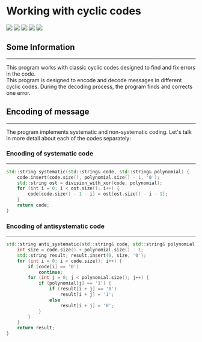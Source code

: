 # Working with cyclic codes
<div id="badges">
<img src=https://img.shields.io/badge/CLion-grey?style=for-the-badge&logo=clion&logoColor=white></img>
 <img src=https://img.shields.io/badge/CMake-orange?style=for-the-badge&logo=cmake&logoColor=white></img>
 <img src=https://img.shields.io/badge/Visual%20Studio%20Code-0078d7.svg?style=for-the-badge&logo=visual-studio-code&logoColor=white></img>
 <img src=https://img.shields.io/badge/c++-black?style=for-the-badge&logo=c%2B%2B&logoColor=white></img>
 <img src=https://img.shields.io/badge/git-%23F05033.svg?style=for-the-badge&logo=git&logoColor=white></img>    
</div>

## Some Information
***
<div>
This program works with classic cyclic codes designed to find and fix errors in the code.<br>
This program is designed to encode and decode messages in different cyclic codes.
During the decoding process, the program finds and corrects one error.
</div>

## Encoding of message
***
The program implements systematic and non-systematic coding. Let's talk in more detail about each of the codes separately:
### Encoding of systematic code
***
```c++
std::string systematic(std::string& code, std::string& polynomial) {
    code.insert(code.size(), polynomial.size() - 1, '0');
    std::string ost = division_with_xor(code, polynomial);
    for (int i = 0; i < ost.size(); i++) {
        code[code.size() - 1 - i] = ost[ost.size() - i - 1];
    }
    return code;
}
```
### Encoding of antisystematic code
***
```c++
std::string anti_systematic(std::string& code, std::string& polynomial) {
    int size = code.size() + polynomial.size() - 1;
    std::string result; result.insert(0, size, '0');
    for (int i = 0; i < code.size(); i++) {
        if (code[i] == '0')
            continue;
        for (int j = 0; j < polynomial.size(); j++) {
            if (polynomial[j] == '1') {
                if (result[i + j] == '0')
                    result[i + j] = '1';
                else
                    result[i + j] = '0';
            }
        }
    }
    return result;
}
```
